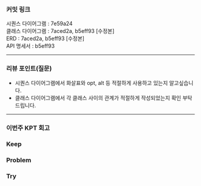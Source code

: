 ### **커밋 링크**
시퀀스 다이어그램 : 7e59a24 \
클래스 다이어그램 : 7aced2a, b5eff93 [수정본]\
ERD : 7aced2a, b5eff93 [수정본]\
API 명세서 : b5eff93

---
### **리뷰 포인트(질문)**
- 시퀀스 다이어그램에서 화살표와 opt, alt 등 적절하게 사용하고 있는지 알고싶습니다.
- 클래스 다이어그램에서 각 클래스 사이의 관계가 적절하게 작성되었는지 확인 부탁드립니다.
---
### **이번주 KPT 회고**

### Keep
<!-- 유지해야 할 좋은 점 -->

### Problem
<!--개선이 필요한 점-->

### Try
<!-- 새롭게 시도할 점 -->